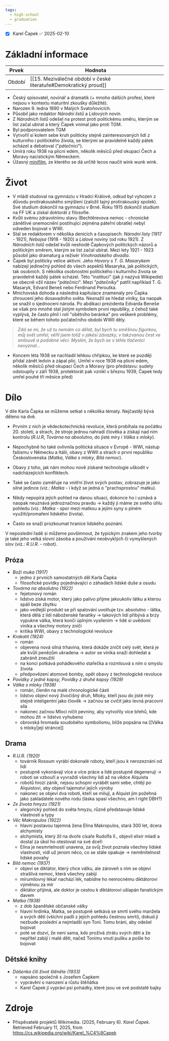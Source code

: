 ```yaml
---
tags:
  - high-school
  - graduation
---
```

- [x] Karel Čapek ✅ 2025-02-10
# Základní informace
| Prvek  | Hodnota                                                         |
| ------ | --------------------------------------------------------------- |
| Období | [[15. Meziválečné období v české literatuře#Demokratický proud]] |
- Český spisovatel, novinář a dramatik (+ mnoho dalších profesí, které nejsou v kontextu maturitní zkoušky důležité).
- Narozen 9. ledna 1890 v Malých Svatoňovicích.
- Působil jako redaktor *Národní listů* a *Lidových novin*.
- Z *Národních listů* odešel na protest proti politickému směru, kterým se list začal ubírat a který Čapek vnímal jako proti TGM.
- Byl podporovatelem TGM
- Vytvořil si kolem sebe kruh politicky stejně zainteresovaných lidí z kulturního i politického života, se kterými se pravidelně každý pátek scházel a debatoval ("*pátečníci*").
- Umírá roku 1938 na plicní edém, několik měsíců před okupací Čech a Moravy nacistickým Německem.
- Úžasný [minifilm](https://www.youtube.com/watch?v=RjCPI6SXGCE&pp=ygUVa2FyZWwgxI1hcGVrIG11emlrw6Fs), ze kterého se dá určitě lecos naučit wink wunk wink.
# Život
- V mládí studoval na gymnáziu v Hradci Králové, odkud byl vyhozen z důvodu protirakouského smýšlení (založil tajný protirakouský spolek). Své studium dokončil na gymnáziu v Brně. Roku 1915 dokončil studium na FF UK a získal doktorát z filosofie.
- Kvůli svému zdravotnímu stavu (Bechtěrevova nemoc - chronické zánětlivé onemocnění postihující zejména páteřní obratle) nebyl odveden bojovat v WWI.
- Stal se redaktorem v několika denících a časopisech: *Národní listy* (1917 - 1921), *Nebojsa* (1918 - 1920) a *Lidové noviny* (od roku 1921). Z *Národních listů* odešel kvůli neshodě Čapkových politických názorů a politickým směrem, kterým se list začal ubírat. Mezi lety 1921 - 1923 působil jako dramaturg a režisér *Vinohradského divadla*. 
- Čapek byl politicky velice aktivní. Jeho *Hovory s T. G. Masarykem* nabízejí jedinečný pohled do všech aspektů Masaryka, jak politických, tak osobních. S několika osobnostmi politického i kulturního života se pravidelně každý pátek scházel. Této "instituci" (jak ji nazývá Wikipedie) se obecně vžil název "*pátečníci*". Mezi "*pátečníky*" patřil například T. G. Masaryk, Edvard Beneš nebo Ferdinand Peroutka.
- Mnichovská dohoda a následná kapitulace znamenaly pro Čapka zhroucení jeho dosavadního světa. Nesnažil se hledat viníky, ba naopak se snažil o sjednocení národa. Po abdikaci prezidenta Edvarda Beneše se však pro mnohé stal jistým symbolem první republiky, z čehož také vyplývá, že často plnil i roli "obětního beránka" pro veškeré problémy, které se během tohoto počátečního období WWII děly.

> 	*Zdá se mi, že už tu nemám co dělat, byl bych tu směšnou figurkou, můj svět umřel, věřil jsem totiž v jakési závazky, v takzvanou čest ve smlouvě a podobné věci. Myslím, že bych se v téhle tlačenici nevyznal...*

- Koncem léta 1938 se nachladil lehkou chřipkou, ke které se později přidal zánět ledvin a zápal plic. Umřel v roce 1938 na plicní edém, několik měsíců před okupací Čech a Moravy (pro představu: sudety odstoupily v září 1938, protektorát pak vznikl v březnu 1939, Čapek tedy umřel pouhé tři měsíce před)
# Dílo
V díle Karla Čapka se můžeme setkat s několika tématy. Nejčastěji bývá děleno na dvě.

- Prvním z nich je vědeckotechnická revoluce, která probíhala na počátku 20. století, a strach, že stroje jednou nahradí člověka a získají nad ním kontrolu (*R.U.R*, *Továrna na absolutno*, do jisté míry i *Válka s mloky*).
- Nepochybně ho také ovlivnila politická situace v Evropě - WWI, nástup fašismu v Německu a Itálii, obavy z WWII a strach o první republiku Československa (*Matka*, *Válka s mloky*, *Bílá nemoc*).
- Obavy z toho, jak nám mohou nově získané technologie uškodit v nadcházejících konfliktech.

- Také se často zaměřuje na vnitřní život svých postav, zobrazuje je jako silné jedince (viz.: *Matka* - i když se jedná o "prachsprostou" matku).
- Nikdy nepopírá jejich pohled na danou situaci, dokonce ho i uznává a naopak neuznává jednoznačnou pravdu -> každý ji máme ze svého úhlu pohledu (viz.: *Matka* - spor mezi matkou a jejími syny o plném využití/promaření lidského života).
- Často se snaží prozkoumat hranice lidského poznání.

V neposlední řadě si můžeme povšimnout, že typickým znakem jeho tvorby je také jeho velká slovní zásoba a používání neobvyklých či vymyšlených slov (viz.: *R.U.R.* - robot).
## Próza
- *Boží muka (1917)*
	- jedno z prvních samostatných děl Karla Čapka
	- filosofické povídky pojednávající o záhadách lidské duše a osudu
- *Továrna na absolutno (1922)*
	- fejetonový román
	- lidstvo získá motor, který jako palivo přijme jakoukoliv látku a kterou spálí beze zbytku
	- jako vedlejší produkt se při spalování uvolňuje tzv. absolutno - látka, která dělá z lidí náboženské fanatiky -> takových lidí přibývá a brzy vypukne válka, která končí úplným vysílením -> lidé si uvědomí viníka a všechny motory zničí
	- kritika WWI, obavy z technologické revoluce
- *Krakatit (1924)*
	- román
	- objevena nová silná trhavina, která dokáže zničit celý svět, která je ale kvůli penězům ukradena -> autor se viníka snaží dohledat a zabránit zneužití
	- na konci potkává pohádkového stařečka a rozmlouvá s ním o smyslu života
	- předpovězení atomové bomby, opět obavy z technologické revoluce
- *Povídky z jedné kapsy, Povídky z druhé kapsy (1929)*
- *Válka s mloky (1938)*
	- román, členěn na malé chronologické části
	- lidstvo objeví nový živočišný druh, Mloky, kteří jsou do jisté míry stejně inteligentní jako člověk -> začnou se cvičit jako levná pracovní síla
	- nakonec začnou Mloci ničit pevniny, aby vytvořily více břehů, kde mohou žít -> lidstvo vyhubeno
	- obrovská hromada soudobého symbolismu, blíže popsána na [[Válka s mloky|její stránce]]
## Drama
- *R.U.R. (1920)*
	- továrník Rossum vyrábí dokonalé roboty, kteří jsou k nerozeznání od lidí
	- postupně vykonávají více a více práce a lidé postupně degenerují -> roboti se vzbouří a vyvraždí všechny lidi až na vědce Alquista
	- robotů hrozí zánik, nejsou schopni vyrábět sami sebe, chtějí po Alquistovi, aby objevil tajemství jejich výroby
	- nakonec se objeví dva roboti, kteří se milují, a Alquist jim požehná jako zakladatele nového rodu (láska spasí všechno, am I right DBH?)
- *Ze života hmyzu (1921)*
	- alegorický pohled do světa hmyzu, různě představuje lidské vlastnosti a typy
- *Věc Makropulos (1922)*
	- hlavní postavou tajemná žena Elina Makropulos, stará 300 let, dcera alchymisty
	- alchymista, který žil na dvoře císaře Rudolfa II., objevil elixír mladí a dostal za úkol ho otestovat na své dceři
	- Elina je nesmrtelností unavena, za svůj život poznala všechny lidské vlastnosti, vidí už jenom něco, co se stále opakuje -> neměnitelnost lidské povahy
- *Bílá nemoc (1937)*
	- objeví se diktátor, který chce válku, ale zároveň s ním se objeví strašlivá nemoc, která všechny zabijí
	- mírumilovný lékař nachází lék, nabídne ho nemocnému diktátorovi výměnou za mír
	- diktátor přijímá, ale doktor je cestou k diktátorovi ušlapán fanatickým davem
- *Matka (1938)*
	- z dob španělské občanské války
	- hlavní hrdinka, Matka, se postupně setkává se smrtí svého manžela a svých dětí (všichni padli z jejich pohledu čestnou smrtí), dokud jí nezbude poslední a nejmladší syn Toni. Tomu brání, aby odešel bojovat
	- poté se dozví, že není sama, kdo prožívá ztrátu svých dětí a že nepřítel zabijí i malé děti, načež Tonimu vnutí pušku a pošle ho bojovat
## Dětské knihy
- *Dášenka čili život štěněte (1933)*
	- napsáno společně s Josefem Čapkem
	- vyprávění o narození a růstu štěňátka
	- Karel Čapek jí vypráví psí pohádky, které jsou ve své podstatě bajky
# Zdroje
- Přispěvatelé projektů Wikimedia. (2025, February 6). *Karel Čapek*. Retrieved February 11, 2025, from https://cs.wikipedia.org/wiki/Karel_%C4%8Capek